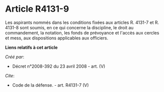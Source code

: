 # Article R4131-9

Les aspirants nommés dans les conditions fixées aux articles R. 4131-7 et R. 4131-8 sont soumis, en ce qui concerne la
discipline, le droit au commandement, la notation, les fonds de prévoyance et l'accès aux cercles et mess, aux dispositions
applicables aux officiers.

**Liens relatifs à cet article**

_Créé par_:

  - Décret n°2008-392 du 23 avril 2008 - art. (V)

_Cite_:

  - Code de la défense. - art. R4131-7 (V)
